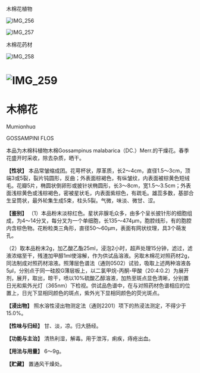 木棉花植物

![IMG_256](/medicine-image/mu-mian-hua/1.png)

![IMG_257](/medicine-image/mu-mian-hua/2.png)

木棉花药材

![IMG_258](/medicine-image/mu-mian-hua/3.png)

# ![IMG_259](/medicine-image/mu-mian-hua/4.png)

# ****木棉花****

Mumiɑnhuɑ

GOSSAMPINI FLOS

本品为木棉科植物木棉Gossampinus malabarica（DC.）Merr.的干燥花。春季花盛开时采收，除去杂质，晒干。

**【性状】** 本品常皱缩成团。花萼杯状，厚革质，长2～4cm，直径1.5～3cm，顶端3或5裂，裂片钝圆形，反曲；外表面棕褐色，有纵皱纹，内表面被棕黄色短绒毛。花瓣5片，椭圆状倒卵形或披针状椭圆形，长3～8cm，宽1.5～3.5cm；外表面浅棕黄色或浅棕褐色，密被星状毛，内表面紫棕色，有疏毛。雄蕊多数，基部合生呈筒状，最外轮集生成5束，柱头5裂。气微，味淡、微甘、涩。

**【鉴别】** （1）本品粉末淡棕红色。星状非腺毛众多，由多个呈长披针形的细胞组成，为4～14分叉，每分叉为一个单细胞，长135～474μm，胞腔线形，有的胞腔内含棕色物。花粉粒类三角形，直径50～60μm，表面有网状纹理，具3个萌发孔。

（2）取本品粉末2g，加乙酸乙酯25ml，浸泡2小时，超声处理15分钟，滤过，滤液浓缩至干，残渣加甲醇1ml使溶解，作为供试品溶液。另取木棉花对照药材2g，同法制成对照药材溶液。照薄层色谱法（通则0502）试验，吸取上述两种溶液各5μl，分别点于同一硅胶G薄层板上，以二氯甲烷-丙酮-甲酸（20:4:0.2）为展开剂，展开，取出，晾干，喷以10\%硫酸乙醇溶液，加热至斑点显色清晰，分别置日光和紫外光灯（365nm）下检视。供试品色谱中，在与对照药材色谱相应的位置上，日光下显相同颜色的斑点，紫外光下显相同颜色的荧光斑点。

**【浸出物】** 照水溶性浸出物测定法（通则2201）项下的热浸法测定，不得少于15.0\%。

**【性味与归经】** 甘、淡，凉。归大肠经。

**【功能与主治】** 清热利湿，解毒。用于泄泻，痢疾，痔疮出血。

**【用法与用量】** 6～9g。

**【贮藏】** 置通风干燥处。